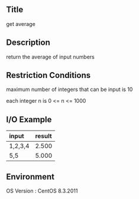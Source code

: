 ## Title
get average

## Description
return the average of input numbers

## Restriction Conditions
maximum number of integers that can be input is 10

each integer n is 
0 <= n <= 1000

## I/O Example
| input | result |
|:--------|:--------|
| 1,2,3,4 | 2.500 | 
| 5,5 | 5.000 | 


## Environment
OS Version : CentOS 8.3.2011





